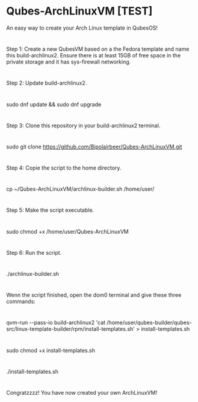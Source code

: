 # Qubes-ArchLinuxVM [TEST]
An easy way to create your Arch Linux template in QubesOS!
#	
#		
Step 1: 
Create a new QubesVM based on a the Fedora template and name this build-archlinux2. Ensure there is at least 15GB of free space in the private storage and it has sys-firewall networking.
#	
#	
Step 2: 
Update build-archlinux2.
#
sudo dnf update && sudo dnf upgrade
#
#				
Step 3:
Clone this repository in your build-archlinux2 terminal.
#		
sudo git clone https://github.com/Bipolairbeer/Qubes-ArchLinuxVM.git
#	
#			
Step 4:
Copie the script to the home directory.
#	
cp ~/Qubes-ArchLinuxVM/archlinux-builder.sh /home/user/
#	
#			
Step 5:
Make the script executable.
#	
sudo chmod +x /home/user/Qubes-ArchLinuxVM
#	
#			
Step 6:
Run the script.
#		
./archlinux-builder.sh
#	
#		
Wenn the script finished, open the dom0 terminal and give these three commands:
#		
qvm-run --pass-io build-archlinux2 'cat /home/user/qubes-builder/qubes-src/linux-template-builder/rpm/install-templates.sh' > install-templates.sh
#		
sudo chmod +x install-templates.sh
#		
./install-templates.sh
#	
#		
#	
Congratzzzz! You have now created your own ArchLinuxVM!
	
